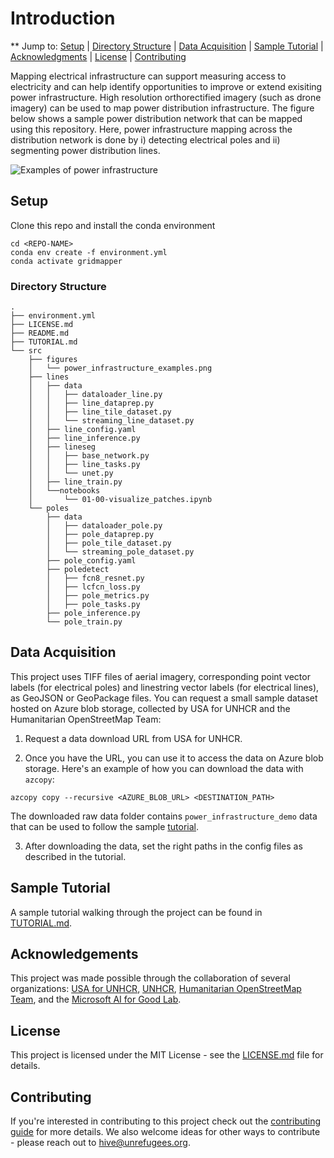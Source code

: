 # Introduction
** Jump to: [Setup](#setup) | [Directory Structure](#directory-structure) | [Data Acquisition](#data-acquisition) | [Sample Tutorial](#sample-tutorial) | [Acknowledgments](#acknowledgements) | [License](#license) | [Contributing](#contributing)

Mapping electrical infrastructure can support measuring access to electricity and can help identify opportunities to improve or extend exisiting power infrastructure.
High resolution orthorectified imagery (such as drone imagery) can be used to map power distribution infrastructure. The figure below shows a sample power distribution network
that can be mapped using this repository. Here, power infrastructure mapping across the distribution network is done by i) detecting electrical poles and ii) segmenting power distribution lines.

![Examples of power infrastructure](src/figures/power_infrastructure_examples.png)

## Setup

Clone this repo and install the conda environment
```
cd <REPO-NAME>
conda env create -f environment.yml
conda activate gridmapper
```

### Directory Structure
```
.
├── environment.yml
├── LICENSE.md
├── README.md
├── TUTORIAL.md
└── src
    ├── figures
    │   └── power_infrastructure_examples.png
    ├── lines
    │   ├── data
    │   │   ├── dataloader_line.py
    │   │   ├── line_dataprep.py
    │   │   ├── line_tile_dataset.py
    │   │   └── streaming_line_dataset.py
    │   ├── line_config.yaml
    │   ├── line_inference.py
    │   ├── lineseg
    │   │   ├── base_network.py
    │   │   ├── line_tasks.py
    │   │   └── unet.py
    │   ├── line_train.py  
    │   └──notebooks
    │       └── 01-00-visualize_patches.ipynb
    └── poles
        ├── data
        │   ├── dataloader_pole.py
        │   ├── pole_dataprep.py
        │   ├── pole_tile_dataset.py
        │   └── streaming_pole_dataset.py
        ├── pole_config.yaml
        ├── poledetect
        │   ├── fcn8_resnet.py
        │   ├── lcfcn_loss.py
        │   ├── pole_metrics.py
        │   ├── pole_tasks.py
        ├── pole_inference.py
        └── pole_train.py
```

## Data Acquisition
This project uses TIFF files of aerial imagery, corresponding point vector labels (for electrical poles) and linestring vector
labels (for electrical lines), as GeoJSON or GeoPackage files. You can request a small sample dataset hosted on Azure blob storage,
collected by USA for UNHCR and the Humanitarian OpenStreetMap Team:

1. Request a data download URL from USA for UNHCR.

2. Once you have the URL, you can use it to access the data on Azure blob storage. Here's an example of how you can download the data with `azcopy`:

```
azcopy copy --recursive <AZURE_BLOB_URL> <DESTINATION_PATH>
```

The downloaded raw data folder contains `power_infrastructure_demo` data that can be used to follow the sample [tutorial](TUTORIAL.md).

3. After downloading the data, set the right paths in the config files as described in the tutorial.

## Sample Tutorial
A sample tutorial walking through the project can be found in [TUTORIAL.md](TUTORIAL.md).

## Acknowledgements
This project was made possible through the collaboration of several organizations: 
[USA for UNHCR](https://www.unrefugees.org/), [UNHCR](https://www.unhcr.org/), [Humanitarian OpenStreetMap Team](https://www.hotosm.org/), and the [Microsoft AI for Good Lab](https://www.microsoft.com/en-us/research/group/ai-for-good-research-lab/).

## License
This project is licensed under the MIT License - see the [LICENSE.md](LICENSE.md) file for details.

## Contributing

If you're interested in contributing to this project check out the [contributing guide](CONTRIBUTING.md) for more details. We also welcome ideas for other ways to contribute - please reach out to hive@unrefugees.org.
